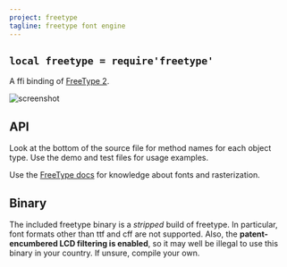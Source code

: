 ```yaml
---
project: freetype
tagline: freetype font engine
---
```


## `local freetype = require'freetype'`

A ffi binding of [FreeType 2].

![screenshot]

## API

Look at the bottom of the source file for method names for each object type.
Use the demo and test files for usage examples.

Use the [FreeType docs] for knowledge about fonts and rasterization.

## Binary

The included freetype binary is a *stripped* build of freetype.
In particular, font formats other than ttf and cff are not supported.
Also, the **patent-encumbered LCD filtering is enabled**, so it may well be
illegal to use this binary in your country. If unsure, compile your own.


[FreeType 2]:    http://freetype.org/freetype2/
[FreeType docs]: http://www.freetype.org/freetype2/docs/documentation.html
[screenshot]:    /files/luapower/media/www/freetype_demo.png
